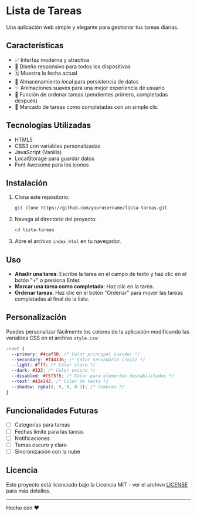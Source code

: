 # Lista de Tareas

Una aplicación web simple y elegante para gestionar tus tareas diarias.

## Características

- ✅ Interfaz moderna y atractiva
- 📱 Diseño responsivo para todos los dispositivos
- 🗓️ Muestra la fecha actual
- 💾 Almacenamiento local para persistencia de datos
- ✨ Animaciones suaves para una mejor experiencia de usuario
- 🔄 Función de ordenar tareas (pendientes primero, completadas después)
- 📌 Marcado de tareas como completadas con un simple clic

## Tecnologías Utilizadas

- HTML5
- CSS3 con variables personalizadas
- JavaScript (Vanilla)
- LocalStorage para guardar datos
- Font Awesome para los iconos

## Instalación

1. Clona este repositorio:

   ```bash
   git clone https://github.com/yourusername/lista-tareas.git
   ```

2. Navega al directorio del proyecto:

   ```bash
   cd lista-tareas
   ```

3. Abre el archivo `index.html` en tu navegador.

## Uso

- **Añadir una tarea**: Escribe la tarea en el campo de texto y haz clic en el botón "+" o presiona Enter.
- **Marcar una tarea como completada**: Haz clic en la tarea.
- **Ordenar tareas**: Haz clic en el botón "Ordenar" para mover las tareas completadas al final de la lista.

## Personalización

Puedes personalizar fácilmente los colores de la aplicación modificando las variables CSS en el archivo `style.css`:

```css
:root {
  --primary: #4caf50; /* Color principal (verde) */
  --secondary: #f44336; /* Color secundario (rojo) */
  --light: #fff; /* Color claro */
  --dark: #333; /* Color oscuro */
  --disabled: #f5f5f5; /* Color para elementos deshabilitados */
  --text: #424242; /* Color de texto */
  --shadow: rgba(0, 0, 0, 0.1); /* Sombras */
}
```

## Funcionalidades Futuras

- [ ] Categorías para tareas
- [ ] Fechas límite para las tareas
- [ ] Notificaciones
- [ ] Temas oscuro y claro
- [ ] Sincronización con la nube

## Licencia

Este proyecto está licenciado bajo la Licencia MIT - ver el archivo [LICENSE](LICENSE) para más detalles.

---

Hecho con ❤️
